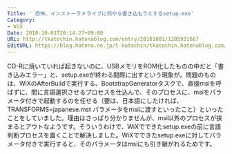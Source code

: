 ```yaml
---
Title: ' 恐怖、インストーラドライブに何やら書き込もうとするsetup.exe'
Category:
- WiX
Date: 2010-10-01T20:14:27+09:00
URL: http://tkatochin.hatenablog.com/entry/20101001/1285931667
EditURL: https://blog.hatena.ne.jp/t-katochin/tkatochin.hatenablog.com/atom/entry/6653586347154753359
---
```


 CD-Rに焼いていれば起きないのに、USBメモリをROM化したものの中だと「書き込みエラー」と、setup.exeが終わる間際に出すという現象が。問題のものは、WiXのAfterBuildで実行する、BootstrapGeneratorタスクで、直接msiを呼ばずに、間に言語選択させるプロセスを仕込んで、そのプロセスに、msiをパラメータ付きで起動するのを任せる（要は、日本語にしたければ、TRANSFORMS=japanese.mst パラメータをmsiに渡すといったこと）といったことをしていました。理由はさっぱり分かりませんが、msi以外のプロセスが挟まるとアウトなようです。そういうわけで、WiXでできたsetup.exeの前に言語判断プロセスを置くことで解決しました。WiXでできたsetup.exeに対してパラメータ付きで実行すると、そのパラメータはmsiにも引き継がれるためです。
